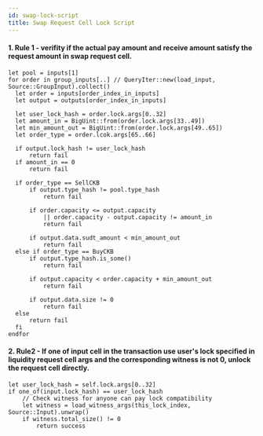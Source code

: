 ```yaml
---
id: swap-lock-script
title: Swap Request Cell Lock Script
---
```


#### 1. Rule 1 - verifity if the actual pay amount and receive amount satisfy the request amount in swap request cell.

```
let pool = inputs[1]
for order in group_inputs[..] // QueryIter::new(load_input, Source::GroupInput).collect()
  let order = inputs[order_index_in_inputs]
  let output = outputs[order_index_in_inputs]

  let user_lock_hash = order.lock.args[0..32]
  let amount_in = BigUint::from(order.lock.args[33..49])
  let min_amount_out = BigUint::from(order.lock.args[49..65])
  let order_type = order.lcok.args[65..66]

  if output.lock_hash != user_lock_hash
      return fail
  if amount_in == 0
      return fail

  if order_type == SellCKB
      if output.type_hash != pool.type_hash
          return fail

      if order.capacity <= output.capacity
          || order.capacity - output.capacity != amount_in
          return fail

      if output.data.sudt_amount < min_amount_out
          return fail
  else if order_type == BuyCKB
      if output.type_hash.is_some()
          return fail

      if output.capacity < order.capacity + min_amount_out
          return fail

      if output.data.size != 0
          return fail
  else
      return fail
  fi
endfor
```

#### 2. Rule2 - If one of input cell in the transaction use user's lock specified in liquidity request cell args and the corresponding witness is not 0, unlock the request cell directly.

```
let user_lock_hash = self.lock.args[0..32]
if one_of(input.lock_hash) == user_lock_hash
    // Check witness for anyone can pay lock compatibility
    let witness = load_witness_args(this_lock_index, Source::Input).unwrap()
    if witness.total_size() != 0
        return success
```